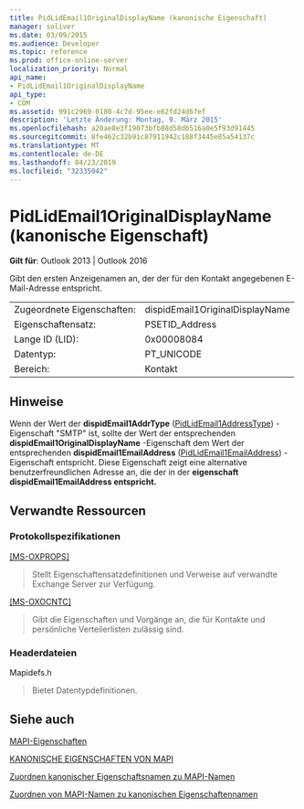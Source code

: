 ```yaml
---
title: PidLidEmail1OriginalDisplayName (kanonische Eigenschaft)
manager: soliver
ms.date: 03/09/2015
ms.audience: Developer
ms.topic: reference
ms.prod: office-online-server
localization_priority: Normal
api_name:
- PidLidEmail1OriginalDisplayName
api_type:
- COM
ms.assetid: 991c2969-0180-4c7d-95ee-e62fd24d67ef
description: 'Letzte Änderung: Montag, 9. März 2015'
ms.openlocfilehash: a20ae8e3f19073bfb88d58db516a0e5f93d91445
ms.sourcegitcommit: 8fe462c32b91c87911942c188f3445e85a54137c
ms.translationtype: MT
ms.contentlocale: de-DE
ms.lasthandoff: 04/23/2019
ms.locfileid: "32335042"
---
```

# <a name="pidlidemail1originaldisplayname-canonical-property"></a>PidLidEmail1OriginalDisplayName (kanonische Eigenschaft)

  
  
**Gilt für**: Outlook 2013 | Outlook 2016 
  
Gibt den ersten Anzeigenamen an, der der für den Kontakt angegebenen E-Mail-Adresse entspricht.
  
|||
|:-----|:-----|
|Zugeordnete Eigenschaften:  <br/> |dispidEmail1OriginalDisplayName  <br/> |
|Eigenschaftensatz:  <br/> |PSETID_Address  <br/> |
|Lange ID (LID):  <br/> |0x00008084  <br/> |
|Datentyp:  <br/> |PT_UNICODE  <br/> |
|Bereich:  <br/> |Kontakt  <br/> |
   
## <a name="remarks"></a>Hinweise

Wenn der Wert der **dispidEmail1AddrType** ([PidLidEmail1AddressType](pidlidemail1addresstype-canonical-property.md)) -Eigenschaft "SMTP" ist, sollte der Wert der entsprechenden **dispidEmail1OriginalDisplayName** -Eigenschaft dem Wert der entsprechenden **dispidEmail1EmailAddress** ([PidLidEmail1EmailAddress](pidlidemail1emailaddress-canonical-property.md)) -Eigenschaft entspricht. Diese Eigenschaft zeigt eine alternative benutzerfreundlichen Adresse an, die der in der **eigenschaft dispidEmail1EmailAddress entspricht.** 
  
## <a name="related-resources"></a>Verwandte Ressourcen

### <a name="protocol-specifications"></a>Protokollspezifikationen

[[MS-OXPROPS]](https://msdn.microsoft.com/library/f6ab1613-aefe-447d-a49c-18217230b148%28Office.15%29.aspx)
  
> Stellt Eigenschaftensatzdefinitionen und Verweise auf verwandte Exchange Server zur Verfügung.
    
[[MS-OXOCNTC]](https://msdn.microsoft.com/library/9b636532-9150-4836-9635-9c9b756c9ccf%28Office.15%29.aspx)
  
> Gibt die Eigenschaften und Vorgänge an, die für Kontakte und persönliche Verteilerlisten zulässig sind.
    
### <a name="header-files"></a>Headerdateien

Mapidefs.h
  
> Bietet Datentypdefinitionen.
    
## <a name="see-also"></a>Siehe auch



[MAPI-Eigenschaften](mapi-properties.md)
  
[KANONISCHE EIGENSCHAFTEN VON MAPI](mapi-canonical-properties.md)
  
[Zuordnen kanonischer Eigenschaftsnamen zu MAPI-Namen](mapping-canonical-property-names-to-mapi-names.md)
  
[Zuordnen von MAPI-Namen zu kanonischen Eigenschaftennamen](mapping-mapi-names-to-canonical-property-names.md)

